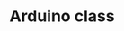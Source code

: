 ---
layout: single
permalink: /documentation/api_arduino_arduino/
last_modified_at: 2018-05-09
title: Arduino class
toc: true
sidebar:
  nav: "docs"
---